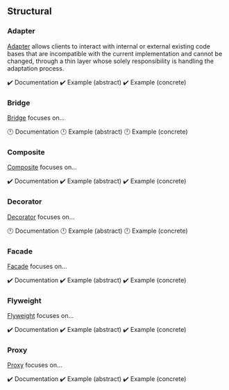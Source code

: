 ## Structural

### Adapter

[Adapter][adapter] allows clients to interact with internal or external existing code bases that are incompatible with
the current implementation and cannot be changed, through a thin layer whose solely responsibility is handling the
adaptation process.

:heavy_check_mark: Documentation
:heavy_check_mark: Example (abstract)
:heavy_check_mark: Example (concrete)

### Bridge

[Bridge][bridge] focuses on...

:clock12: Documentation
:clock12: Example (abstract)
:clock12: Example (concrete)

### Composite

[Composite][composite] focuses on...

:heavy_check_mark: Documentation
:heavy_check_mark: Example (abstract)
:heavy_check_mark: Example (concrete)

### Decorator

[Decorator][decorator] focuses on...

:clock12: Documentation
:clock12: Example (abstract)
:clock12: Example (concrete)

### Facade

[Facade][facade] focuses on...

:heavy_check_mark: Documentation
:heavy_check_mark: Example (abstract)
:heavy_check_mark: Example (concrete)

### Flyweight

[Flyweight][flyweight] focuses on...

:heavy_check_mark: Documentation
:heavy_check_mark: Example (abstract)
:heavy_check_mark: Example (concrete)

### Proxy

[Proxy][proxy] focuses on...

:heavy_check_mark: Documentation
:heavy_check_mark: Example (abstract)
:heavy_check_mark: Example (concrete)



[adapter]: ./adapter/
[bridge]: ./bridge/
[composite]: ./composite/
[decorator]: ./decorator/
[facade]: ./facade/
[flyweight]: ./flyweight/
[proxy]: ./proxy/
